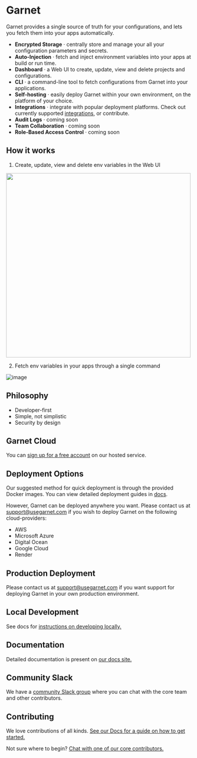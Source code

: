 # Garnet

Garnet provides a single source of truth for your configurations, and lets you fetch them into your apps automatically. 

- **Encrypted Storage** · centrally store and manage your all your configuration parameters and secrets.
- **Auto-Injection** · fetch and inject environment variables into your apps at build or run time.
- **Dashboard** · a Web UI to create, update, view and delete projects and configurations.
- **CLI** · a command-line tool to fetch configurations from Garnet into your applications.
- **Self-hosting** · easily deploy Garnet within your own environment, on the platform of your choice.
- **Integrations** · integrate with popular deployment platforms. Check out currently supported [integrations](https://docs.usegarnet.com/), or contribute.  
- **Audit Logs** · coming soon 
- **Team Collaboration** · coming soon 
- **Role-Based Access Control** · coming soon 


## How it works  
  
 1. Create, update, view and delete env variables in the Web UI

<img src="https://user-images.githubusercontent.com/3413596/119445967-a3737c80-bcfb-11eb-99f4-3659fc1c82db.png" height="500">

 2. Fetch env variables in your apps through a single command

![image](https://cdn.usegarnet.com/assets/img/garnet/cli-flow-new-port-1-trimmed-optimized.gif)    
    

## Philosophy

- Developer-first
- Simple, not simplistic
- Security by design 


## Garnet Cloud 

You can [sign up for a free account](https://app.usegarnet.com/auth/signin) on our hosted service.


## Deployment Options

Our suggested method for quick deployment is through the provided Docker images. You can view detailed deployment guides in [docs](https://docs.usegarnet.com/deployment/deploying-garnet).

However, Garnet can be deployed anywhere you want. Please contact us at support@usegarnet.com if you wish to deploy Garnet on the following cloud-providers:

* AWS
* Microsoft Azure
* Digital Ocean
* Google Cloud
* Render

## Production Deployment

Please contact us at support@usegarnet.com if you want support for deploying Garnet in your own production environment. 

## Local Development 

See docs for [instructions on developing locally.](https://docs.usegarnet.com/deployment/docker) 

## Documentation 

Detailed documentation is present on [our docs site.](https://docs.usegarnet.com/)

## Community Slack 

We have a [community Slack group](https://join.slack.com/t/garnet-community/shared_invite/zt-r3peuq6t-QXABvM7c1lTodgapLlPwkQ) where you can chat with the core team and other contributors. 

## Contributing

We love contributions of all kinds. [See our Docs for a guide on how to get started.](https://github.com/garnet-labs/garnet-oss/blob/main/CONTRIBUTING.md)

Not sure where to begin? [Chat with one of our core contributors.](mailto:dev@usegarnet.com)